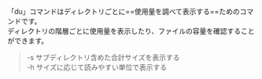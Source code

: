 「du」コマンドはディレクトリごとに==使用量を調べて表示する==ためのコマンドです。  
ディレクトリの階層ごとに使用量を表示したり、ファイルの容量を確認することができます。
>-s サブディレクトリ含めた合計サイズを表示する   
>-h サイズに応じて読みやすい単位で表示する